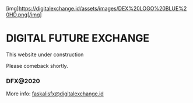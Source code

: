 [img]https://digitalexchange.id/assets/images/DEX%20LOGO%20BLUE%20HD.png[/img]

# DIGITAL FUTURE EXCHANGE

This website under construction

Please comeback shortly.

### DFX@2020
More info: faskalisfx@digitalexchange.id
